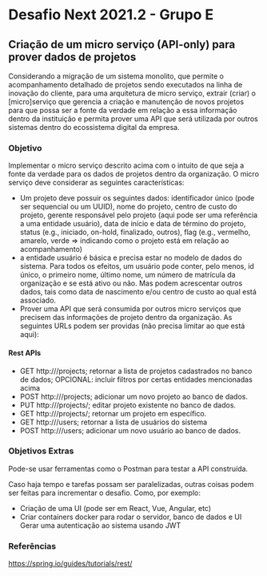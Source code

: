 
# Desafio Next 2021.2 - Grupo E

## Criação de um micro serviço (API-only) para prover dados de projetos

Considerando a migração de um sistema monolito, que permite o acompanhamento detalhado de projetos sendo executados na linha de inovação do cliente, para uma arquitetura de micro serviço, extrair (criar) o [micro]serviço que gerencia a criação e manutenção de novos projetos para que possa ser a fonte da verdade em relação a essa informação dentro da instituição e permita prover uma API que será utilizada por outros sistemas dentro do ecossistema digital da empresa.

### Objetivo
Implementar o micro serviço descrito acima com o intuito de que seja a fonte da verdade para os dados de projetos dentro da organização. O micro serviço deve considerar as seguintes características:

- Um projeto deve possuir os seguintes dados: identificador único (pode ser sequencial ou um UUID), nome do projeto, centro de custo do projeto, gerente responsável pelo projeto (aqui pode ser uma referência a uma entidade usuário), data de início e data de término do projeto, status (e.g., iniciado, on-hold, finalizado, outros), flag (e.g., vermelho, amarelo, verde => indicando como o projeto está em relação ao acompanhamento)
- a entidade usuário é básica e precisa estar no modelo de dados do sistema. Para todos os efeitos, um usuário pode conter, pelo menos, id único, o primeiro nome, último nome, um número de matrícula da organização e se está ativo ou não. Mas podem acrescentar outros dados, tais como data de nascimento e/ou centro de custo ao qual está associado.
- Prover uma API que será consumida por outros micro serviços que precisem das informações de projeto dentro da organização. As seguintes URLs podem ser providas (não precisa limitar ao que está aqui):

#### Rest APIs

- GET http://<servidor>/projects; retornar a lista de projetos cadastrados no banco de dados; OPCIONAL: incluir filtros por certas entidades mencionadas acima
- POST http://<servidor>/projects; adicionar um novo projeto ao banco de dados.
- PUT http://<servidor>/projects/<id>; editar projeto existente no banco de dados.
- GET http://<servidor>/projects/<id>; retornar um projeto em específico.
- GET http://<servidor>/users; retornar a lista de usuários do sistema
- POST http://<servidor>/users; adicionar um novo usuário ao banco de dados.

### Objetivos Extras

Pode-se usar ferramentas como o Postman para testar a API construída.

Caso haja tempo e tarefas possam ser paralelizadas, outras coisas podem ser feitas para incrementar o desafio. Como, por exemplo:
- Criação de uma UI (pode ser em React, Vue, Angular, etc)
- Criar containers docker para rodar o servidor, banco de dados e UI
Gerar uma autenticação ao sistema usando JWT



### Referências
https://spring.io/guides/tutorials/rest/



